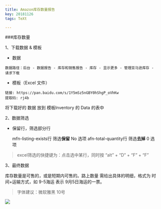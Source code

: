 ```yaml
---
title: Amazon库存数量报告
key: 20181126
tags: TeXt

---
```


###库存数量



1、下载数据 & 模板

- 数据

` 数据路径：后台 - 数据报告 - 库存和销售报告 - 库存 - 显示更多 - 管理亚马逊库存 - 请求下载 `

- 模板（Excel 文件）

```
链接: https://pan.baidu.com/s/1Y5mSz5nGBY0hShgP_oVhKw 
提取码: rj4b 
```

将下载好的 数据 放到 模板Inventory 的 Data 的表中



2、数据筛选

- 保留行，筛选部分行

  mfn-listing-exists行 筛选**保留** No 选项
  afn-total-quantity行 筛选**去掉** 0 选项

> excel筛选的快捷键为：点击选中某行，同时按 “alt” + “D” + “F” + “F” 



3、最终数据

库存数量是可售的，或是短期内可售的。路上数量 需给出具体的明细，格式为 时间+运输方式，如 9-5海运 表示 9月5日海运的一票。

> 字体建议：微软雅黑 10号

![](http://p35t3r6ix.bkt.clouddn.com/%E6%9C%80%E7%BB%88%E6%95%B0%E6%8D%AE.jpg)